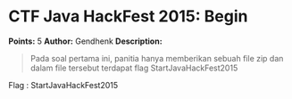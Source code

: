 # CTF Java HackFest 2015: Begin

**Points:** 5
**Author:** Gendhenk
**Description:**

> Pada soal pertama ini, panitia hanya memberikan sebuah file zip dan dalam file
tersebut terdapat flag StartJavaHackFest2015

Flag : StartJavaHackFest2015


